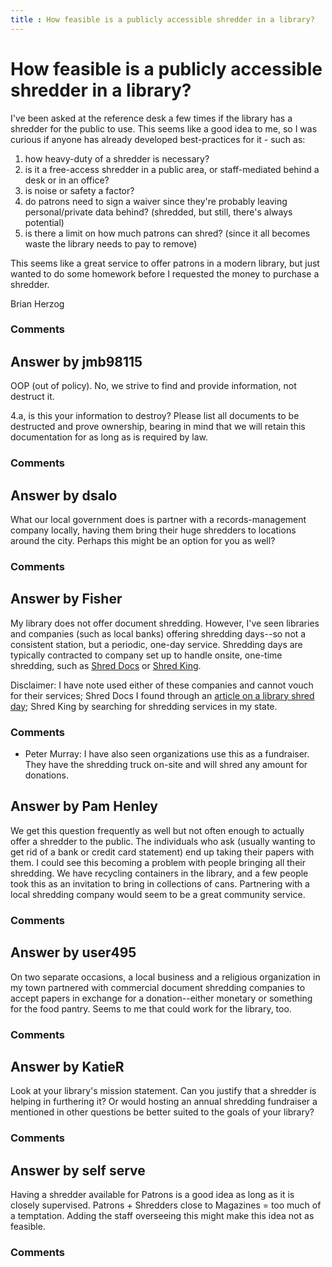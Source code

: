 ```yaml
---
title : How feasible is a publicly accessible shredder in a library?
---
```

How feasible is a publicly accessible shredder in a library?
=====================
I've been asked at the reference desk a few times if the library has a
shredder for the public to use. This seems like a good idea to me, so I
was curious if anyone has already developed best-practices for it - such
as:

1.  how heavy-duty of a shredder is necessary?
2.  is it a free-access shredder in a public area, or staff-mediated
    behind a desk or in an office?
3.  is noise or safety a factor?
4.  do patrons need to sign a waiver since they're probably leaving
    personal/private data behind? (shredded, but still, there's always
    potential)
5.  is there a limit on how much patrons can shred? (since it all
    becomes waste the library needs to pay to remove)

This seems like a great service to offer patrons in a modern library,
but just wanted to do some homework before I requested the money to
purchase a shredder.

Brian Herzog

### Comments ###


Answer by jmb98115
----------------
OOP (out of policy). No, we strive to find and provide information, not
destruct it.

4.a, is this your information to destroy? Please list all documents to
be destructed and prove ownership, bearing in mind that we will retain
this documentation for as long as is required by law.

### Comments ###

Answer by dsalo
----------------
What our local government does is partner with a records-management
company locally, having them bring their huge shredders to locations
around the city. Perhaps this might be an option for you as well?

### Comments ###

Answer by Fisher
----------------
My library does not offer document shredding. However, I've seen
libraries and companies (such as local banks) offering shredding
days--so not a consistent station, but a periodic, one-day service.
Shredding days are typically contracted to company set up to handle
onsite, one-time shredding, such as [Shred
Docs](http://www.shreddocs.net/) or [Shred
King](http://www.shred-king.com/).

Disclaimer: I have note used either of these companies and cannot vouch
for their services; Shred Docs I found through an [article on a library
shred
day](http://grandhaven.wzzm13.com/news/environment/68413-free-shredding-services-spring-lake-district-library);
Shred King by searching for shredding services in my state.

### Comments ###
* Peter Murray: I have also seen organizations use this as a fundraiser. They have the
shredding truck on-site and will shred any amount for donations.

Answer by Pam Henley
----------------
We get this question frequently as well but not often enough to actually
offer a shredder to the public. The individuals who ask (usually wanting
to get rid of a bank or credit card statement) end up taking their
papers with them. I could see this becoming a problem with people
bringing all their shredding. We have recycling containers in the
library, and a few people took this as an invitation to bring in
collections of cans. Partnering with a local shredding company would
seem to be a great community service.

### Comments ###

Answer by user495
----------------
On two separate occasions, a local business and a religious organization
in my town partnered with commercial document shredding companies to
accept papers in exchange for a donation--either monetary or something
for the food pantry. Seems to me that could work for the library, too.

### Comments ###

Answer by KatieR
----------------
Look at your library's mission statement. Can you justify that a
shredder is helping in furthering it? Or would hosting an annual
shredding fundraiser a mentioned in other questions be better suited to
the goals of your library?

### Comments ###

Answer by self serve
----------------
Having a shredder available for Patrons is a good idea as long as it is
closely supervised. Patrons + Shredders close to Magazines = too much of
a temptation. Adding the staff overseeing this might make this idea not
as feasible.

### Comments ###


